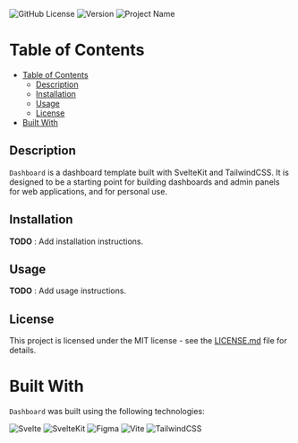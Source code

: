 ![GitHub License](https://img.shields.io/badge/license-MIT-lightgrey.svg)
![Version](https://img.shields.io/badge/version-1.0.0-lightgrey.svg)
![Project Name](https://img.shields.io/badge/project%20name-Dashboard-lightgrey.svg)

# Table of Contents
- [Table of Contents](#table-of-contents)
  - [Description](#description)
  - [Installation](#installation)
  - [Usage](#usage)
  - [License](#license)
- [Built With](#built-with)


## Description

`Dashboard` is a dashboard template built with SvelteKit and TailwindCSS. It is designed to be a starting point for building dashboards and admin panels for web applications, and for personal use. 

## Installation

**TODO** : Add installation instructions.

## Usage

**TODO** : Add usage instructions.

## License
This project is licensed under the MIT license - see the [LICENSE.md](LICENSE) file for details.

# Built With
`Dashboard` was built using the following technologies:

  ![Svelte](https://img.shields.io/badge/svelte-%23f1413d.svg?style=flat&logo=svelte&logoColor=white)
  ![SvelteKit](https://img.shields.io/badge/sveltekit-%23f1413d.svg?style=flat&logo=svelte&logoColor=white)
  ![Figma](https://img.shields.io/badge/figma-%23F24E1E.svg?style=flat&logo=figma&logoColor=white)
  ![Vite](https://img.shields.io/badge/vite-%23646CFF.svg?style=flat&logo=vite&logoColor=white)
  ![TailwindCSS](https://img.shields.io/badge/tailwindcss-%2338B2AC.svg?style=flat&logo=tailwind-css&logoColor=white)